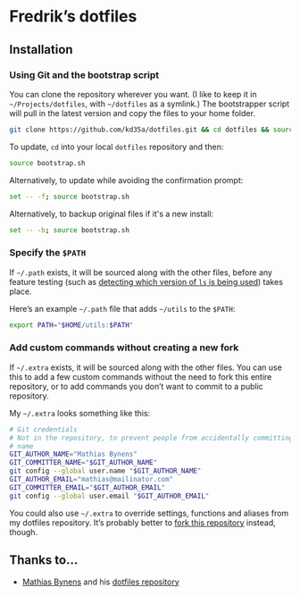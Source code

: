 # Fredrik’s dotfiles

## Installation

### Using Git and the bootstrap script

You can clone the repository wherever you want. (I like to keep it in
`~/Projects/dotfiles`, with `~/dotfiles` as a symlink.) The bootstrapper script
will pull in the latest version and copy the files to your home folder.

```bash
git clone https://github.com/kd35a/dotfiles.git && cd dotfiles && source bootstrap.sh
```

To update, `cd` into your local `dotfiles` repository and then:

```bash
source bootstrap.sh
```

Alternatively, to update while avoiding the confirmation prompt:

```bash
set -- -f; source bootstrap.sh
```

Alternatively, to backup original files if it's a new install:

```bash
set -- -b; source bootstrap.sh
```

### Specify the `$PATH`

If `~/.path` exists, it will be sourced along with the other files, before any
feature testing (such as
[detecting which version of `ls` is being used](https://github.com/mathiasbynens/dotfiles/blob/aff769fd75225d8f2e481185a71d5e05b76002dc/.aliases#L21-26)) takes place.

Here’s an example `~/.path` file that adds `~/utils` to the `$PATH`:

```bash
export PATH="$HOME/utils:$PATH"
```

### Add custom commands without creating a new fork

If `~/.extra` exists, it will be sourced along with the other files. You can use
this to add a few custom commands without the need to fork this entire
repository, or to add commands you don’t want to commit to a public repository.

My `~/.extra` looks something like this:

```bash
# Git credentials
# Not in the repository, to prevent people from accidentally committing under my
# name
GIT_AUTHOR_NAME="Mathias Bynens"
GIT_COMMITTER_NAME="$GIT_AUTHOR_NAME"
git config --global user.name "$GIT_AUTHOR_NAME"
GIT_AUTHOR_EMAIL="mathias@mailinator.com"
GIT_COMMITTER_EMAIL="$GIT_AUTHOR_EMAIL"
git config --global user.email "$GIT_AUTHOR_EMAIL"
```

You could also use `~/.extra` to override settings, functions and aliases from
my dotfiles repository. It’s probably better to
[fork this repository](https://github.com/kd35a/dotfiles/fork) instead, though.

## Thanks to…

* [Mathias Bynens](http://mathiasbynens.be/) and his [dotfiles repository](https://github.com/mathiasbynens/dotfiles)

